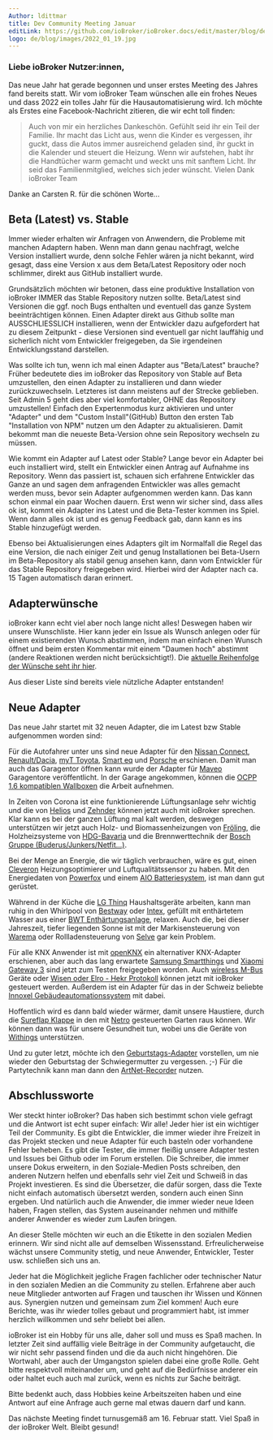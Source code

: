 ```yaml
---
Author: ldittmar
title: Dev Community Meeting Januar
editLink: https://github.com/ioBroker/ioBroker.docs/edit/master/blog/de/2022_01_19.md
logo: de/blog/images/2022_01_19.jpg
---
```

### Liebe ioBroker Nutzer:innen,
Das neue Jahr hat gerade begonnen und unser erstes Meeting des Jahres fand bereits statt. Wir vom ioBroker Team wünschen alle ein frohes Neues und dass 2022 ein tolles Jahr für die Hausautomatisierung wird. Ich möchte als Erstes eine Facebook-Nachricht zitieren, die wir echt toll finden:

>Auch von mir ein herzliches Dankeschön. Gefühlt seid ihr ein Teil der Familie. Ihr macht das Licht aus, wenn die Kinder es vergessen, ihr guckt, dass die Autos immer ausreichend geladen sind, ihr guckt in die Kalender und steuert die Heizung. Wenn wir aufstehen, habt ihr die Handtücher warm gemacht und weckt uns mit sanftem Licht. Ihr seid das Familienmitglied, welches sich jeder wünscht. Vielen Dank ioBroker Team

Danke an Carsten R. für die schönen Worte...

## Beta (Latest) vs. Stable
Immer wieder erhalten wir Anfragen von Anwendern, die Probleme mit manchen Adaptern haben. Wenn man dann genau nachfragt, welche Version installiert wurde, denn solche Fehler wären ja nicht bekannt, wird gesagt, dass eine Version x aus dem Beta/Latest Repository oder noch schlimmer, direkt aus GitHub installiert wurde.

Grundsätzlich möchten wir betonen, dass eine produktive Installation von ioBroker IMMER das Stable Repository nutzen sollte. Beta/Latest sind Versionen die ggf. noch Bugs enthalten und eventuell das ganze System beeinträchtigen können. Einen Adapter direkt aus Github sollte man AUSSCHLIESSLICH installieren, wenn der Entwickler dazu aufgefordert hat zu diesem Zeitpunkt - diese Versionen sind eventuell gar nicht lauffähig und sicherlich nicht vom Entwickler freigegeben, da Sie irgendeinen Entwicklungsstand darstellen.

Was sollte ich tun, wenn ich mal einen Adapter aus "Beta/Latest" brauche?
Früher bedeutete dies im ioBroker das Repository von Stable auf Beta umzustellen, den einen Adapter zu installieren und dann wieder zurückzuwechseln. Letzteres ist dann meistens auf der Strecke geblieben. Seit Admin 5 geht dies aber viel komfortabler, OHNE das Repository umzustellen! Einfach den Expertenmodus kurz aktivieren und unter "Adapter" und dem "Custom Install"(GitHub) Button den ersten Tab "Installation von NPM" nutzen um den Adapter zu aktualisieren. Damit bekommt man die neueste Beta-Version ohne sein Repository wechseln zu müssen.

Wie kommt ein Adapter auf Latest oder Stable?
Lange bevor ein Adapter bei euch installiert wird, stellt ein Entwickler einen Antrag auf Aufnahme ins Repository. Wenn das passiert ist, schauen sich erfahrene Entwickler das Ganze an und sagen dem anfragenden Entwickler was alles gemacht werden muss, bevor sein Adapter aufgenommen werden kann. Das kann schon einmal ein paar Wochen dauern. Erst wenn wir sicher sind, dass alles ok ist, kommt ein Adapter ins Latest und die Beta-Tester kommen ins Spiel. Wenn dann alles ok ist und es genug Feedback gab, dann kann es ins Stable hinzugefügt werden.

Ebenso bei Aktualisierungen eines Adapters gilt im Normalfall die Regel das eine Version, die nach einiger Zeit und genug Installationen bei Beta-Usern im Beta-Repository als stabil genug ansehen kann, dann vom Entwickler für das Stable Repository freigegeben wird. Hierbei wird der Adapter nach ca. 15 Tagen automatisch daran erinnert.

## Adapterwünsche
ioBroker kann echt viel aber noch lange nicht alles! Deswegen haben wir unsere Wunschliste. Hier kann jeder ein Issue als Wunsch anlegen oder für einem existierenden Wunsch abstimmen, indem man einfach einen Wunsch öffnet und beim ersten Kommentar mit einem "Daumen hoch" abstimmt (andere Reaktionen werden nicht berücksichtigt!). Die [aktuelle Reihenfolge der Wünsche seht ihr hier](https://github.com/ioBroker/AdapterRequests/issues?q=is%3Aissue+is%3Aopen+sort%3Areactions-%2B1-desc).

Aus dieser Liste sind bereits viele nützliche Adapter entstanden!

## Neue Adapter
Das neue Jahr startet mit 32 neuen Adapter, die im Latest bzw Stable aufgenommen worden sind:

Für die Autofahrer unter uns sind neue Adapter für den [Nissan Connect](https://github.com/TA2k/ioBroker.nissan), [Renault/Dacia](https://github.com/TA2k/ioBroker.renault), [myT Toyota](https://github.com/TA2k/ioBroker.toyota), [Smart eq](https://github.com/TA2k/ioBroker.smart-eq) und [Porsche](https://github.com/TA2k/ioBroker.porsche) erschienen. Damit man auch das Garagentor öffnen kann wurde der Adapter für [Maveo](https://github.com/TA2k/ioBroker.maveo) Garagentore veröffentlicht. In der Garage angekommen, können die [OCPP 1.6 kompatiblen Wallboxen](https://github.com/foxriver76/ioBroker.ocpp) die Arbeit aufnehmen.

In Zeiten von Corona ist eine funktionierende Lüftungsanlage sehr wichtig und die von [Helios](https://github.com/iobroker-community-adapters/ioBroker.helios) und [Zehnder](https://github.com/TA2k/ioBroker.zehnder-cloud) können jetzt auch mit ioBroker sprechen. Klar kann es bei der ganzen Lüftung mal kalt werden, deswegen unterstützen wir jetzt auch Holz- und Biomassenheizungen von [Fröling](https://github.com/TA2k/ioBroker.froeling), die Holzheizsysteme von [HDG-Bavaria](https://github.com/SteMaker/ioBroker.hdg-bavaria) und die Brennwerttechnik der [Bosch Gruppe (Buderus/Junkers/Netfit...)](https://github.com/tp1de/ioBroker.ems-esp).

Bei der Menge an Energie, die wir täglich verbrauchen, wäre es gut, einen [Cleveron](https://github.com/iobroker-community-adapters/ioBroker.cleveron) Heizungsoptimierer und Luftqualitätssensor zu haben. Mit den Energiedaten von [Powerfox](https://github.com/Ax-LED/ioBroker.powerfox2) und einem [AIO Batteriesystem](https://github.com/Newan/ioBroker.aio), ist man dann gut gerüstet.

Während in der Küche die [LG Thinq](https://github.com/TA2k/ioBroker.lg-thinq) Haushaltsgeräte arbeiten, kann man ruhig in den Whirlpool von [Bestway](https://github.com/TA2k/ioBroker.bestway) oder [Intex](https://github.com/TA2k/ioBroker.intex), gefüllt mit enthärtetem Wasser aus einer [BWT Enthärtungsanlage](https://github.com/TA2k/ioBroker.bwt), relaxen. Auch die, bei dieser Jahreszeit, tiefer liegenden Sonne ist mit der Markisensteuerung von [Warema](https://github.com/TA2k/ioBroker.wmswebcontrol) oder Rollladensteuerung von [Selve](https://github.com/Rintrium/ioBroker.selverf) gar kein Problem.

Für alle KNX Anwender ist mit [openKNX](https://github.com/iobroker-community-adapters/ioBroker.openknx) ein alternativer KNX-Adapter erschienen, aber auch das lang erwartete [Samsung Smartthings](https://github.com/TA2k/ioBroker.smartthings) und [Xiaomi Gateway 3](https://github.com/lasthead0/ioBroker.xiaomi-gateway3) sind jetzt zum Testen freigegeben worden. Auch [wireless M-Bus](https://github.com/lvogt/ioBroker.wireless-mbus) Geräte oder [Wisen oder Elro - Hekr Protokoll](https://github.com/TA2k/ioBroker.hekr) können jetzt mit ioBroker gesteuert werden. Außerdem ist ein Adapter für das in der Schweiz beliebte [Innoxel Gebäudeautomationssystem](https://github.com/matthsc/ioBroker.innoxel) mit dabei. 

Hoffentlich wird es dann bald wieder wärmer, damit unsere Haustiere, durch die [Sureflap Klappe](https://github.com/Sickboy78/ioBroker.sureflap) in den mit [Netro](https://github.com/realhawker/ioBroker.netro) gesteuerten Garten raus können. Wir können dann was für unsere Gesundheit tun, wobei uns die Geräte von [Withings](https://github.com/TA2k/ioBroker.withings) unterstützen.

Und zu guter letzt, möchte ich den [Geburtstags-Adapter](https://github.com/klein0r/ioBroker.birthdays) vorstellen, um nie wieder den Geburtstag der Schwiegermutter zu vergessen. ;-) Für die Partytechnik kann man dann den [ArtNet-Recorder](https://github.com/Bannsaenger/ioBroker.artnet-recorder) nutzen.

## Abschlussworte
Wer steckt hinter ioBroker? Das haben sich bestimmt schon viele gefragt und die Antwort ist echt super einfach: Wir alle! Jeder hier ist ein wichtiger Teil der Community. Es gibt die Entwickler, die immer wieder ihre Freizeit in das Projekt stecken und neue Adapter für euch basteln oder vorhandene Fehler beheben. Es gibt die Tester, die immer fleißig unsere Adapter testen und Issues bei Github oder im Forum erstellen. Die Schreiber, die immer unsere Dokus erweitern, in den Soziale-Medien Posts schreiben, den anderen Nutzern helfen und ebenfalls sehr viel Zeit und Schweiß in das Projekt investieren. Es sind die Übersetzer, die dafür sorgen, dass die Texte nicht einfach automatisch übersetzt werden, sondern auch einen Sinn ergeben. Und natürlich auch die Anwender, die immer wieder neue Ideen haben, Fragen stellen, das System auseinander nehmen und mithilfe anderer Anwender es wieder zum Laufen bringen.

An dieser Stelle möchten wir euch an die Etikette in den sozialen Medien erinnern. Wir sind nicht alle auf demselben Wissensstand. Erfreulicherweise wächst unsere Community stetig, und neue Anwender, Entwickler, Tester usw. schließen sich uns an.

Jeder hat die Möglichkeit jegliche Fragen fachlicher oder technischer Natur in den sozialen Medien an die Community zu stellen. Erfahrene aber auch neue Mitglieder antworten auf Fragen und tauschen ihr Wissen und Können aus. Synergien nutzen und gemeinsam zum Ziel kommen! Auch eure Berichte, was ihr wieder tolles gebaut und programmiert habt, ist immer herzlich willkommen und sehr beliebt bei allen.

ioBroker ist ein Hobby für uns alle, daher soll und muss es Spaß machen. In letzter Zeit sind auffällig viele Beiträge in der Community aufgetaucht, die wir nicht sehr passend finden und die da auch nicht hingehören. Die Wortwahl, aber auch der Umgangston spielen dabei eine große Rolle. Geht bitte respektvoll miteinander um, und geht auf die Bedürfnisse anderer ein oder haltet euch auch mal zurück, wenn es nichts zur Sache beiträgt.

Bitte bedenkt auch, dass Hobbies keine Arbeitszeiten haben und eine Antwort auf eine Anfrage auch gerne mal etwas dauern darf und kann.

Das nächste Meeting findet turnusgemäß am 16. Februar statt. Viel Spaß in der ioBroker Welt. Bleibt gesund!
